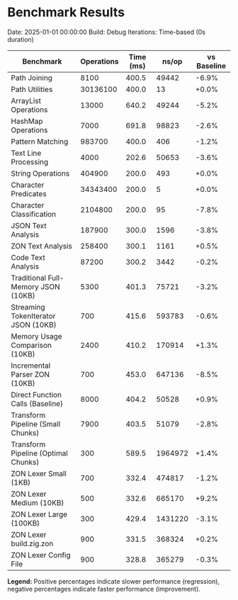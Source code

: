 # Benchmark Results

Date: 2025-01-01 00:00:00
Build: Debug
Iterations: Time-based (0s duration)

| Benchmark | Operations | Time (ms) | ns/op | vs Baseline |
|-----------|------------|-----------|-------|-------------|
| Path Joining | 8100 | 400.5 | 49442 | -6.9% |
| Path Utilities | 30136100 | 400.0 | 13 | +0.0% |
| ArrayList Operations | 13000 | 640.2 | 49244 | -5.2% |
| HashMap Operations | 7000 | 691.8 | 98823 | -2.6% |
| Pattern Matching | 983700 | 400.0 | 406 | -1.2% |
| Text Line Processing | 4000 | 202.6 | 50653 | -3.6% |
| String Operations | 404900 | 200.0 | 493 | +0.0% |
| Character Predicates | 34343400 | 200.0 | 5 | +0.0% |
| Character Classification | 2104800 | 200.0 | 95 | -7.8% |
| JSON Text Analysis | 187900 | 300.0 | 1596 | -3.8% |
| ZON Text Analysis | 258400 | 300.1 | 1161 | +0.5% |
| Code Text Analysis | 87200 | 300.2 | 3442 | -0.2% |
| Traditional Full-Memory JSON (10KB) | 5300 | 401.3 | 75721 | -3.2% |
| Streaming TokenIterator JSON (10KB) | 700 | 415.6 | 593783 | -0.6% |
| Memory Usage Comparison (10KB) | 2400 | 410.2 | 170914 | +1.3% |
| Incremental Parser ZON (10KB) | 700 | 453.0 | 647136 | -8.5% |
| Direct Function Calls (Baseline) | 8000 | 404.2 | 50528 | +0.9% |
| Transform Pipeline (Small Chunks) | 7900 | 403.5 | 51079 | -2.8% |
| Transform Pipeline (Optimal Chunks) | 300 | 589.5 | 1964972 | +1.4% |
| ZON Lexer Small (1KB) | 700 | 332.4 | 474817 | -1.2% |
| ZON Lexer Medium (10KB) | 500 | 332.6 | 665170 | +9.2% |
| ZON Lexer Large (100KB) | 300 | 429.4 | 1431220 | -3.1% |
| ZON Lexer build.zig.zon | 900 | 331.5 | 368324 | +0.2% |
| ZON Lexer Config File | 900 | 328.8 | 365279 | -0.3% |

**Legend:** Positive percentages indicate slower performance (regression), negative percentages indicate faster performance (improvement).
